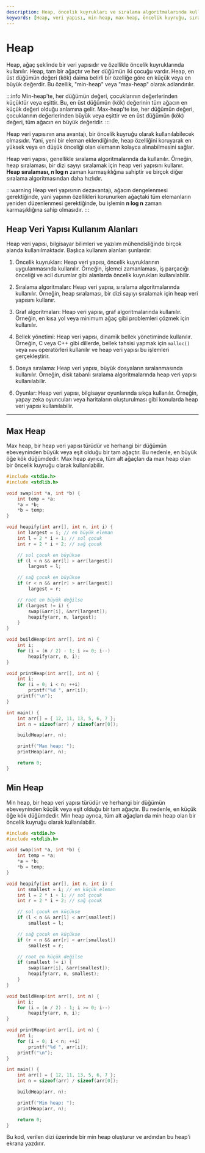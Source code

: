 ```yaml
---
description: Heap, öncelik kuyrukları ve sıralama algoritmalarında kullanılan bir ağaç veri yapısıdır. Bu içerik, max heap ve min heap kavramlarını açıklar ve her iki türün kullanım alanlarını detaylandırır.
keywords: [Heap, veri yapısı, min-heap, max-heap, öncelik kuyruğu, sıralama algoritmaları, grafik algoritmaları]
---
```


# Heap

Heap, ağaç şeklinde bir veri yapısıdır ve özellikle öncelik kuyruklarında kullanılır. Heap, tam bir ağaçtır ve her düğümün iki çocuğu vardır. Heap, en üst düğümün değeri (kök) daima belirli bir özelliğe göre en küçük veya en büyük değerdir. Bu özellik, "min-heap" veya "max-heap" olarak adlandırılır.

:::info
Min-heap'te, her düğümün değeri, çocuklarının değerlerinden küçüktür veya eşittir. Bu, en üst düğümün (kök) değerinin tüm ağacın en küçük değeri olduğu anlamına gelir. Max-heap'te ise, her düğümün değeri, çocuklarının değerlerinden büyük veya eşittir ve en üst düğümün (kök) değeri, tüm ağacın en büyük değeridir.
:::

Heap veri yapısının ana avantajı, bir öncelik kuyruğu olarak kullanılabilecek olmasıdır. Yani, yeni bir eleman eklendiğinde, heap özelliğini koruyarak en yüksek veya en düşük önceliği olan elemanın kolayca alınabilmesini sağlar.

Heap veri yapısı, genellikle sıralama algoritmalarında da kullanılır. Örneğin, heap sıralaması, bir dizi sayıyı sıralamak için heap veri yapısını kullanır. **Heap sıralaması, n log n** zaman karmaşıklığına sahiptir ve birçok diğer sıralama algoritmasından daha hızlıdır.

:::warning
Heap veri yapısının dezavantajı, ağacın dengelenmesi gerektiğinde, yani yapının özellikleri korunurken ağaçtaki tüm elemanların yeniden düzenlenmesi gerektiğinde, bu işlemin **n log n** zaman karmaşıklığına sahip olmasıdır.
:::

## Heap Veri Yapısı Kullanım Alanları

Heap veri yapısı, bilgisayar bilimleri ve yazılım mühendisliğinde birçok alanda kullanılmaktadır. Başlıca kullanım alanları şunlardır:

1.  Öncelik kuyrukları: Heap veri yapısı, öncelik kuyruklarının uygulanmasında kullanılır. Örneğin, işlemci zamanlaması, iş parçacığı önceliği ve acil durumlar gibi alanlarda öncelik kuyrukları kullanılabilir.
    
2.  Sıralama algoritmaları: Heap veri yapısı, sıralama algoritmalarında kullanılır. Örneğin, heap sıralaması, bir dizi sayıyı sıralamak için heap veri yapısını kullanır.
    
3.  Graf algoritmaları: Heap veri yapısı, graf algoritmalarında kullanılır. Örneğin, en kısa yol veya minimum ağaç gibi problemleri çözmek için kullanılır.
    
4.  Bellek yönetimi: Heap veri yapısı, dinamik bellek yönetiminde kullanılır. Örneğin, C veya C++ gibi dillerde, bellek tahsisi yapmak için `malloc()` veya `new` operatörleri kullanılır ve heap veri yapısı bu işlemleri gerçekleştirir.
    
5.  Dosya sıralama: Heap veri yapısı, büyük dosyaların sıralanmasında kullanılır. Örneğin, disk tabanlı sıralama algoritmalarında heap veri yapısı kullanılabilir.
    
6.  Oyunlar: Heap veri yapısı, bilgisayar oyunlarında sıkça kullanılır. Örneğin, yapay zeka oyuncuları veya haritaların oluşturulması gibi konularda heap veri yapısı kullanılabilir.

---

## Max Heap

Max heap, bir heap veri yapısı türüdür ve herhangi bir düğümün ebeveyninden büyük veya eşit olduğu bir tam ağaçtır. Bu nedenle, en büyük öğe kök düğümdedir. Max heap ayrıca, tüm alt ağaçları da max heap olan bir öncelik kuyruğu olarak kullanılabilir.

```c
#include <stdio.h>
#include <stdlib.h>

void swap(int *a, int *b) {
    int temp = *a;
    *a = *b;
    *b = temp;
}

void heapify(int arr[], int n, int i) {
    int largest = i; // en büyük eleman
    int l = 2 * i + 1; // sol çocuk
    int r = 2 * i + 2; // sağ çocuk

    // sol çocuk en büyükse
    if (l < n && arr[l] > arr[largest])
        largest = l;

    // sağ çocuk en büyükse
    if (r < n && arr[r] > arr[largest])
        largest = r;

    // root en büyük değilse
    if (largest != i) {
        swap(&arr[i], &arr[largest]);
        heapify(arr, n, largest);
    }
}

void buildHeap(int arr[], int n) {
    int i;
    for (i = (n / 2) - 1; i >= 0; i--)
        heapify(arr, n, i);
}

void printHeap(int arr[], int n) {
    int i;
    for (i = 0; i < n; ++i)
        printf("%d ", arr[i]);
    printf("\n");
}

int main() {
    int arr[] = { 12, 11, 13, 5, 6, 7 };
    int n = sizeof(arr) / sizeof(arr[0]);

    buildHeap(arr, n);

    printf("Max heap: ");
    printHeap(arr, n);

    return 0;
}
```

## Min Heap

Min heap, bir heap veri yapısı türüdür ve herhangi bir düğümün ebeveyninden küçük veya eşit olduğu bir tam ağaçtır. Bu nedenle, en küçük öğe kök düğümdedir. Min heap ayrıca, tüm alt ağaçları da min heap olan bir öncelik kuyruğu olarak kullanılabilir.

```c
#include <stdio.h>
#include <stdlib.h>

void swap(int *a, int *b) {
    int temp = *a;
    *a = *b;
    *b = temp;
}

void heapify(int arr[], int n, int i) {
    int smallest = i; // en küçük eleman
    int l = 2 * i + 1; // sol çocuk
    int r = 2 * i + 2; // sağ çocuk

    // sol çocuk en küçükse
    if (l < n && arr[l] < arr[smallest])
        smallest = l;

    // sağ çocuk en küçükse
    if (r < n && arr[r] < arr[smallest])
        smallest = r;

    // root en küçük değilse
    if (smallest != i) {
        swap(&arr[i], &arr[smallest]);
        heapify(arr, n, smallest);
    }
}

void buildHeap(int arr[], int n) {
    int i;
    for (i = (n / 2) - 1; i >= 0; i--)
        heapify(arr, n, i);
}

void printHeap(int arr[], int n) {
    int i;
    for (i = 0; i < n; ++i)
        printf("%d ", arr[i]);
    printf("\n");
}

int main() {
    int arr[] = { 12, 11, 13, 5, 6, 7 };
    int n = sizeof(arr) / sizeof(arr[0]);

    buildHeap(arr, n);

    printf("Min heap: ");
    printHeap(arr, n);

    return 0;
}
```

Bu kod, verilen dizi üzerinde bir min heap oluşturur ve ardından bu heap'i ekrana yazdırır.